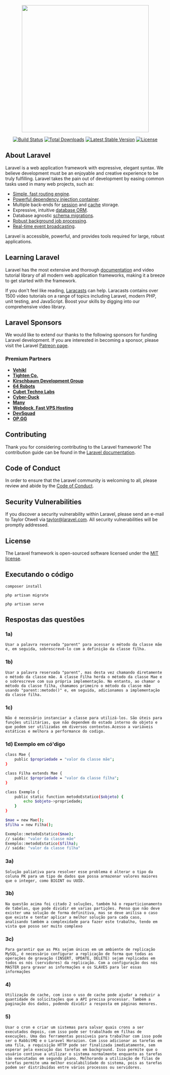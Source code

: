 <p align="center"><a href="https://laravel.com" target="_blank"><img src="https://raw.githubusercontent.com/laravel/art/master/logo-lockup/5%20SVG/2%20CMYK/1%20Full%20Color/laravel-logolockup-cmyk-red.svg" width="400"></a></p>

<p align="center">
<a href="https://travis-ci.org/laravel/framework"><img src="https://travis-ci.org/laravel/framework.svg" alt="Build Status"></a>
<a href="https://packagist.org/packages/laravel/framework"><img src="https://poser.pugx.org/laravel/framework/d/total.svg" alt="Total Downloads"></a>
<a href="https://packagist.org/packages/laravel/framework"><img src="https://poser.pugx.org/laravel/framework/v/stable.svg" alt="Latest Stable Version"></a>
<a href="https://packagist.org/packages/laravel/framework"><img src="https://poser.pugx.org/laravel/framework/license.svg" alt="License"></a>
</p>

## About Laravel

Laravel is a web application framework with expressive, elegant syntax. We believe development must be an enjoyable and creative experience to be truly fulfilling. Laravel takes the pain out of development by easing common tasks used in many web projects, such as:

- [Simple, fast routing engine](https://laravel.com/docs/routing).
- [Powerful dependency injection container](https://laravel.com/docs/container).
- Multiple back-ends for [session](https://laravel.com/docs/session) and [cache](https://laravel.com/docs/cache) storage.
- Expressive, intuitive [database ORM](https://laravel.com/docs/eloquent).
- Database agnostic [schema migrations](https://laravel.com/docs/migrations).
- [Robust background job processing](https://laravel.com/docs/queues).
- [Real-time event broadcasting](https://laravel.com/docs/broadcasting).

Laravel is accessible, powerful, and provides tools required for large, robust applications.

## Learning Laravel

Laravel has the most extensive and thorough [documentation](https://laravel.com/docs) and video tutorial library of all modern web application frameworks, making it a breeze to get started with the framework.

If you don't feel like reading, [Laracasts](https://laracasts.com) can help. Laracasts contains over 1500 video tutorials on a range of topics including Laravel, modern PHP, unit testing, and JavaScript. Boost your skills by digging into our comprehensive video library.

## Laravel Sponsors

We would like to extend our thanks to the following sponsors for funding Laravel development. If you are interested in becoming a sponsor, please visit the Laravel [Patreon page](https://patreon.com/taylorotwell).

### Premium Partners

- **[Vehikl](https://vehikl.com/)**
- **[Tighten Co.](https://tighten.co)**
- **[Kirschbaum Development Group](https://kirschbaumdevelopment.com)**
- **[64 Robots](https://64robots.com)**
- **[Cubet Techno Labs](https://cubettech.com)**
- **[Cyber-Duck](https://cyber-duck.co.uk)**
- **[Many](https://www.many.co.uk)**
- **[Webdock, Fast VPS Hosting](https://www.webdock.io/en)**
- **[DevSquad](https://devsquad.com)**
- **[OP.GG](https://op.gg)**

## Contributing

Thank you for considering contributing to the Laravel framework! The contribution guide can be found in the [Laravel documentation](https://laravel.com/docs/contributions).

## Code of Conduct

In order to ensure that the Laravel community is welcoming to all, please review and abide by the [Code of Conduct](https://laravel.com/docs/contributions#code-of-conduct).

## Security Vulnerabilities

If you discover a security vulnerability within Laravel, please send an e-mail to Taylor Otwell via [taylor@laravel.com](mailto:taylor@laravel.com). All security vulnerabilities will be promptly addressed.

## License

The Laravel framework is open-sourced software licensed under the [MIT license](https://opensource.org/licenses/MIT).

## Executando o código

`composer install`

`php artisan migrate`

`php artisan serve`

## Respostas das questões 

### 1a)
`Usar a palavra reservada "parent" para acessar o método da classe mãe e, em seguida, sobrescrevê-lo com a definição da classe filha.`

### 1b) 
`Usar a palavra reservada "parent", mas desta vez chamando diretamente o método da classe mãe. A classe Filha herda o método da classe Mae e o sobrescreve com sua própria implementação. No entanto, ao chamar o método da classe filha, chamamos primeiro o método da classe mãe usando "parent::metodo()" e, em seguida, adicionamos a implementação da classe filha.`

### 1c) 
`Não é necessário instanciar a classe para utilizá-los. São úteis para funções utilitárias, que não dependem do estado interno do objeto e que podem ser utilizadas em diversos contextos.Acesso a variáveis estáticas e melhora a performance do codigo.`

### 1d) Exemplo em có'digo 
```bash
class Mae {
    public $propriedade = "valor da classe mãe";
}

class Filha extends Mae {
    public $propriedade = "valor da classe filha";
}

class Exemplo {
    public static function metodoEstatico($objeto) {
        echo $objeto->propriedade;
    }
}

$mae = new Mae();
$filha = new Filha();

Exemplo::metodoEstatico($mae); 
// saída: "valor da classe mãe"
Exemplo::metodoEstatico($filha); 
// saída: "valor da classe filha"
```

### 3a)
`Solução paliativa para resolver esse problema é alterar o tipo da coluna PK para um tipo de dados que possa armazenar valores maiores que o integer, como BIGINT ou UUID.`

### 3b)
`Na questão acima foi citado 2 soluções, também há o reparticionamento de tabelas, que pode dividir em varias partições. Penso que não deve exister uma solução de forma definitiva, mas se deve anilisa o caso que existe e tentar aplicar a melhor solução para cada caso, analisando também a complexidade para fazer este trabalho, tendo em vista que posso ser muito complexo`

### 3c) 
`Para garantir que as PKs sejam únicas em um ambiente de replicação MySQL, é necessário configurar a replicação de forma que todas as operações de gravação (INSERT, UPDATE, DELETE) sejam replicadas em todos os nós (servidores) da replicação. Com a configuração dos nós MASTER para gravar as informações e os SLAVES para ler essas informações`

### 4) 
`Utilização de cache, com isso o uso de cache pode ajudar a reduzir a quantidade de solicitações que a API precisa processar. Também a paginação dos dados, podendo dividir a resposta em páginas menores.`

### 5) 
`Usar o cron e criar um sistemas para salvar quais crons a ser executados depois, com isso pode ser trabalhado em filhas de execuções. Uma das ferramentas possiveis para trabalhar com isso pode ser o RabbitMQ e o Laravel Horazion. Com isso adicionar as tarefas em uma fila, a requisição HTTP pode ser finalizada imediatamente, sem esperar pela execução das tarefas em background. Isso permite que o usuário continue a utilizar o sistema normalmente enquanto as tarefas são executadas em segundo plano. Melhorando a utilização de filas de tarefas permite uma melhor escalabilidade do sistema, pois as tarefas podem ser distribuídas entre vários processos ou servidores.`